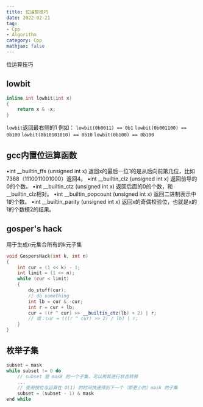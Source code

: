```yaml
---
title: 位运算技巧
date: 2022-02-21
tag: 
- Cpp
- Algorithm
category: Cpp
mathjax: false
---
```

位运算技巧
<!--more-->
## lowbit
```cpp
inline int lowbit(int x)
{
    return x & -x;
}
```
`lowbit`返回最右侧的1
例如：
`lowbit(0b0011) == 0b1`
`lowbit(0b001100) == 0b100`
`lowbit(0b10101010) == 0b10`
`lowbit(0b100) == 0b100`

## gcc内置位运算函数

•int __builtin_ffs (unsigned int x)
返回x的最后一位1的是从后向前第几位，比如7368（1110011001000）返回4。
•int __builtin_clz (unsigned int x)
返回前导的0的个数。
•int __builtin_ctz (unsigned int x)
返回后面的0的个数，和__builtin_clz相对。
•int __builtin_popcount (unsigned int x)
返回二进制表示中1的个数。
•int __builtin_parity (unsigned int x)
返回x的奇偶校验位，也就是x的1的个数模2的结果。

## gosper's hack
用于生成$n$元集合所有的$k$元子集
```cpp
void GospersHack(int k, int n)
{
    int cur = (1 << k) - 1;
    int limit = (1 << n);
    while (cur < limit)
    {
        do_stuff(cur);
        // do something
        int lb = cur & -cur;
        int r = cur + lb;
        cur = ((r ^ cur) >> __builtin_ctz(lb) + 2) | r;
        // 或：cur = (((r ^ cur) >> 2) / lb) | r;
    }
}
```
## 枚举子集
```cpp
subset = mask
while subset != 0 do
    // subset 是 mask 的一个子集，可以用其进行状态转移
    ...
    // 使用按位与运算在 O(1) 的时间快速得到下一个（即更小的）mask 的子集
    subset = (subset - 1) & mask
end while
```


